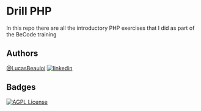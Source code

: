 # Drill PHP
In this repo there are all the introductory PHP exercises that I did as part of the BeCode training

## Authors

[@LucasBeauloi](https://github.com/lbeauloi) [![linkedin](https://img.shields.io/badge/linkedin-0A66C2?style=for-the-badge&logo=linkedin&logoColor=white)](https://www.linkedin.com/in/lucas-beauloi/)




## Badges
[![AGPL License](https://camo.githubusercontent.com/ddec73b08d03787cc6a0f8fb0f9aa848ebfc93c795d152268fbdf2e7ffa23b7a/68747470733a2f2f696d672e736869656c64732e696f2f62616467652f2d5048502d2532334637444631433f7374796c653d666c61742d737175617265266c6f676f3d706870266c6f676f436f6c6f723d303030303030266c6162656c436f6c6f723d42304334444526636f6c6f723d423043344445
)](http://www.gnu.org/licenses/agpl-3.0)

